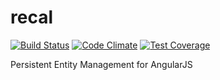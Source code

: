 # recal
[![Build Status](https://travis-ci.org/nova706/coma.svg?branch=master)](https://travis-ci.org/nova706/coma)
[![Code Climate](https://codeclimate.com/github/nova706/coma/badges/gpa.svg)](https://codeclimate.com/github/nova706/coma)
[![Test Coverage](https://codeclimate.com/github/nova706/coma/badges/coverage.svg)](https://codeclimate.com/github/nova706/coma)

Persistent Entity Management for AngularJS
